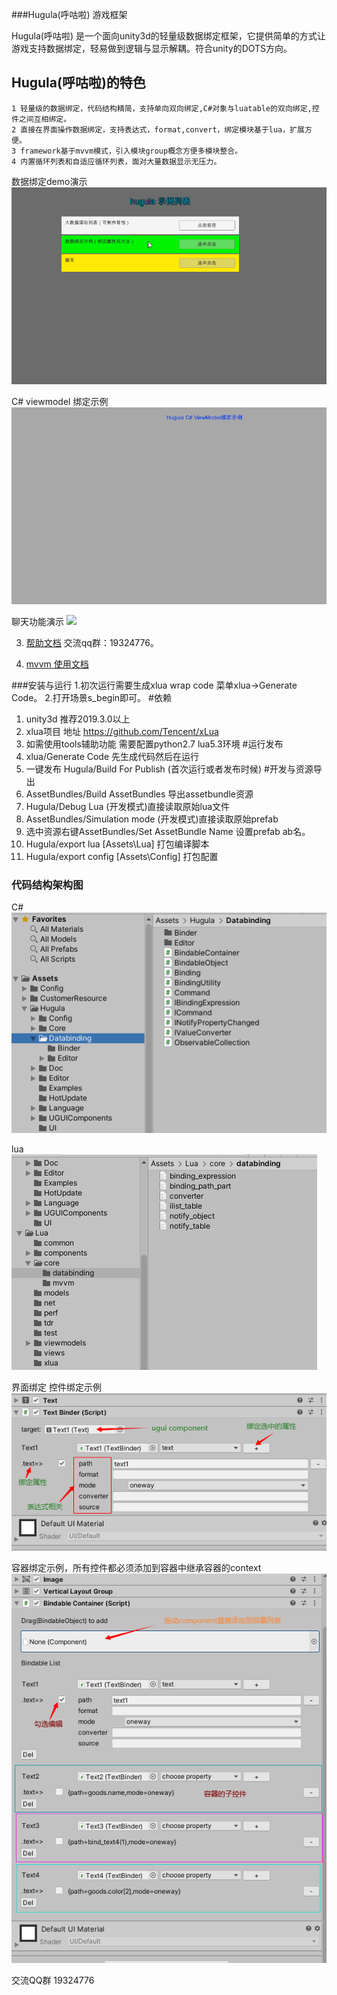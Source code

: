 ###Hugula(呼咕啦) 游戏框架 

Hugula(呼咕啦) 是一个面向unity3d的轻量级数据绑定框架，它提供简单的方式让游戏支持数据绑定，轻易做到逻辑与显示解耦。符合unity的DOTS方向。

## Hugula(呼咕啦)的特色
    1 轻量级的数据绑定，代码结构精简，支持单向双向绑定,C#对象与luatable的双向绑定,控件之间互相绑定。
    2 直接在界面操作数据绑定，支持表达式，format,convert，绑定模块基于lua，扩展方便。
    3 framework基于mvvm模式，引入模块group概念方便多模块整合。
    4 内置循环列表和自适应循环列表，面对大量数据显示无压力。
   
数据绑定demo演示
![](Client/Assets/Hugula/Doc/hugula_databinding_demo.gif)

C# viewmodel 绑定示例
![](Client/Assets/Hugula/Doc/hugula_databinding_cs_vm.gif)


聊天功能演示
![](Client/Assets/Hugula/Doc/hugula_databinding_chat_demo.gif)

3. [帮助文档](https://github.com/tenvick/hugula/wiki)  交流qq群：19324776。

4. [mvvm 使用文档](https://github.com/tenvick/hugula/wiki/hugula-mvvm-%E4%BD%BF%E7%94%A8)
 

###安装与运行
1.初次运行需要生成xlua wrap code 菜单xlua->Generate Code。
2.打开场景s_begin即可。
#依赖
1. unity3d 推荐2019.3.0以上
2. xlua项目 地址 https://github.com/Tencent/xLua
3. 如需使用tools辅助功能 需要配置python2.7 lua5.3环境
#运行发布
1. xlua/Generate Code 先生成代码然后在运行
2. 一键发布 Hugula/Build For Publish (首次运行或者发布时候)
#开发与资源导出
1. AssetBundles/Build AssetBundles 导出assetbundle资源
2. Hugula/Debug Lua (开发模式)直接读取原始lua文件
3. AssetBundles/Simulation mode (开发模式)直接读取原始prefab
4. 选中资源右键AssetBundles/Set AssetBundle Name 设置prefab ab名。
5. Hugula/export lua [Assets\Lua]          打包编译脚本
6. Hugula/export config [Assets\Config]    打包配置
 

### 代码结构架构图
C#
![](Client/Assets/Hugula/Doc/cs_binding_code.png)

lua
![](Client/Assets/Hugula/Doc/lua_binding_code.png)

界面绑定
控件绑定示例
![](Client/Assets/Hugula/Doc/ui_binding_eg.png)

容器绑定示例，所有控件都必须添加到容器中继承容器的context
![](Client/Assets/Hugula/Doc/ui_bindable_container.png)

交流QQ群 19324776